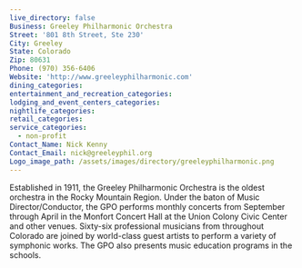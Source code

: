 ```yaml
---
live_directory: false
Business: Greeley Philharmonic Orchestra
Street: '801 8th Street, Ste 230'
City: Greeley
State: Colorado
Zip: 80631
Phone: (970) 356-6406
Website: 'http://www.greeleyphilharmonic.com'
dining_categories:
entertainment_and_recreation_categories:
lodging_and_event_centers_categories:
nightlife_categories:
retail_categories:
service_categories:
  - non-profit
Contact_Name: Nick Kenny
Contact_Email: nick@greeleyphil.org
Logo_image_path: /assets/images/directory/greeleyphilharmonic.png
---
```


Established in 1911, the Greeley Philharmonic Orchestra is the oldest orchestra in the Rocky Mountain Region. Under the baton of Music Director/Conductor, the GPO performs monthly concerts from September through April in the Monfort Concert Hall at the Union Colony Civic Center and other venues. Sixty-six professional musicians from throughout Colorado are joined by world-class guest artists to perform a variety of symphonic works. The GPO also presents music education programs in the schools.